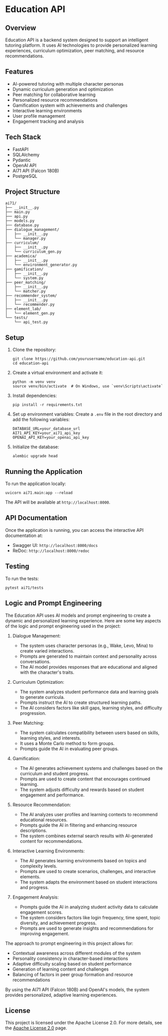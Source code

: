 # Education API

## Overview

Education API is a backend system designed to support an intelligent tutoring platform. It uses AI technologies to provide personalized learning experiences, curriculum optimization, peer matching, and resource recommendations.

## Features

- AI-powered tutoring with multiple character personas
- Dynamic curriculum generation and optimization
- Peer matching for collaborative learning
- Personalized resource recommendations
- Gamification system with achievements and challenges
- Interactive learning environments
- User profile management
- Engagement tracking and analysis

## Tech Stack

- FastAPI
- SQLAlchemy
- Pydantic
- OpenAI API
- AI71 API (Falcon 180B)
- PostgreSQL 

## Project Structure

```
ai71/
├── __init__.py
├── main.py
├── api.py
├── models.py
├── database.py
├── dialogue_management/
│   ├── __init__.py
│   └── manager.py
├── curriculum/
│   ├── __init__.py
│   └── curriculum_gen.py
├── academica/
│   ├── __init__.py
│   └── environment_generator.py
├── gamification/
│   ├── __init__.py
│   └── system.py
├── peer_matching/
│   ├── __init__.py
│   └── matcher.py
├── recommender_system/
│   ├── __init__.py
│   └── recommender.py
├── element_lab/
│   └── element_gen.py
└── tests/
    └── api_test.py
```

## Setup

1. Clone the repository:
   ```
   git clone https://github.com/yourusername/education-api.git
   cd education-api
   ```

2. Create a virtual environment and activate it:
   ```
   python -m venv venv
   source venv/bin/activate  # On Windows, use `venv\Scripts\activate`
   ```

3. Install dependencies:
   ```
   pip install -r requirements.txt
   ```

4. Set up environment variables:
   Create a `.env` file in the root directory and add the following variables:
   ```
   DATABASE_URL=your_database_url
   AI71_API_KEY=your_ai71_api_key
   OPENAI_API_KEY=your_openai_api_key
   ```

5. Initialize the database:
   ```
   alembic upgrade head
   ```

## Running the Application

To run the application locally:

```
uvicorn ai71.main:app --reload
```

The API will be available at `http://localhost:8000`.

## API Documentation

Once the application is running, you can access the interactive API documentation at:

- Swagger UI: `http://localhost:8000/docs`
- ReDoc: `http://localhost:8000/redoc`

## Testing

To run the tests:

```
pytest ai71/tests
```

## Logic and Prompt Engineering

The Education API uses AI models and prompt engineering to create a dynamic and personalized learning experience. Here are some key aspects of the logic and prompt engineering used in the project:

1. Dialogue Management:
   - The system uses character personas (e.g., Wake, Levo, Mina) to create varied interactions.
   - Prompts are generated to maintain context and personality across conversations.
   - The AI model provides responses that are educational and aligned with the character's traits.

2. Curriculum Optimization:
   - The system analyzes student performance data and learning goals to generate curricula.
   - Prompts instruct the AI to create structured learning paths.
   - The AI considers factors like skill gaps, learning styles, and difficulty progression.

3. Peer Matching:
   - The system calculates compatibility between users based on skills, learning styles, and interests.
   - It uses a Monte Carlo method to form groups.
   - Prompts guide the AI in evaluating peer groups.

4. Gamification:
   - The AI generates achievement systems and challenges based on the curriculum and student progress.
   - Prompts are used to create content that encourages continued learning.
   - The system adjusts difficulty and rewards based on student engagement and performance.

5. Resource Recommendation:
   - The AI analyzes user profiles and learning contexts to recommend educational resources.
   - Prompts guide the AI in filtering and enhancing resource descriptions.
   - The system combines external search results with AI-generated content for recommendations.

6. Interactive Learning Environments:
   - The AI generates learning environments based on topics and complexity levels.
   - Prompts are used to create scenarios, challenges, and interactive elements.
   - The system adapts the environment based on student interactions and progress.

7. Engagement Analysis:
   - Prompts guide the AI in analyzing student activity data to calculate engagement scores.
   - The system considers factors like login frequency, time spent, topic diversity, and achievement progress.
   - Prompts are used to generate insights and recommendations for improving engagement.

The approach to prompt engineering in this project allows for:
- Contextual awareness across different modules of the system
- Personality consistency in character-based interactions
- Adaptive difficulty scaling based on student performance
- Generation of learning content and challenges
- Balancing of factors in peer group formation and resource recommendations

By using the AI71 API (Falcon 180B) and OpenAI's models, the system provides personalized, adaptive learning experiences.

## License

This project is licensed under the Apache License 2.0. For more details, see the [Apache License 2.0](https://www.apache.org/licenses/LICENSE-2.0) page.